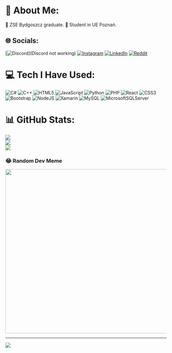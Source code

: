# 💫 About Me:
🔭 ZSE Bydgoszcz graduate.
🔭 Student in UE Poznań.


## 🌐 Socials:
[![Discord](https://img.shields.io/badge/Discord-%237289DA.svg?logo=discord&logoColor=white)](Discord not working) [![Instagram](https://img.shields.io/badge/Instagram-%23E4405F.svg?logo=Instagram&logoColor=white)](https://instagram.com/jeremy_clakson?igshid=MGNiNDI5ZTU=) [![LinkedIn](https://img.shields.io/badge/LinkedIn-%230077B5.svg?logo=linkedin&logoColor=white)](https://www.linkedin.com/in/jarema-feter-947b35269/) [![Reddit](https://img.shields.io/badge/Reddit-%23FF4500.svg?logo=Reddit&logoColor=white)](https://reddit.com/user/Sir_Lancelot_Du_Lac) 

# 💻 Tech I Have Used:
![C#](https://img.shields.io/badge/c%23-%23239120.svg?style=for-the-badge&logo=c-sharp&logoColor=white) ![C++](https://img.shields.io/badge/c++-%2300599C.svg?style=for-the-badge&logo=c%2B%2B&logoColor=white) ![HTML5](https://img.shields.io/badge/html5-%23E34F26.svg?style=for-the-badge&logo=html5&logoColor=white) ![JavaScript](https://img.shields.io/badge/javascript-%23323330.svg?style=for-the-badge&logo=javascript&logoColor=%23F7DF1E) ![Python](https://img.shields.io/badge/python-3670A0?style=for-the-badge&logo=python&logoColor=ffdd54) ![PHP](https://img.shields.io/badge/php-%23777BB4.svg?style=for-the-badge&logo=php&logoColor=white) ![React](https://img.shields.io/badge/react-%2320232a.svg?style=for-the-badge&logo=react&logoColor=%2361DAFB) ![CSS3](https://img.shields.io/badge/css3-%231572B6.svg?style=for-the-badge&logo=css3&logoColor=white) ![Bootstrap](https://img.shields.io/badge/bootstrap-%23563D7C.svg?style=for-the-badge&logo=bootstrap&logoColor=white) ![NodeJS](https://img.shields.io/badge/node.js-6DA55F?style=for-the-badge&logo=node.js&logoColor=white) ![Xamarin](https://img.shields.io/badge/Xamarin-3199DC?style=for-the-badge&logo=xamarin&logoColor=white) ![MySQL](https://img.shields.io/badge/mysql-%2300f.svg?style=for-the-badge&logo=mysql&logoColor=white) ![MicrosoftSQLServer](https://img.shields.io/badge/Microsoft%20SQL%20Sever-CC2927?style=for-the-badge&logo=microsoft%20sql%20server&logoColor=white)
# 📊 GitHub Stats:
![](https://github-readme-stats.vercel.app/api?username=Sir-Lancelot-Du-Lac&theme=highcontrast&hide_border=false&include_all_commits=true&count_private=true)<br/>
![](https://github-readme-streak-stats.herokuapp.com/?user=Sir-Lancelot-Du-Lac&theme=highcontrast&hide_border=false)<br/>
![](https://github-readme-stats.vercel.app/api/top-langs/?username=Sir-Lancelot-Du-Lac&theme=highcontrast&hide_border=false&include_all_commits=true&count_private=true&layout=compact)

### 😂 Random Dev Meme
<img src="https://rm.up.railway.app/" width="512px"/>

---
[![](https://visitcount.itsvg.in/api?id=Sir-Lancelot-Du-Lac&icon=0&color=1)](https://visitcount.itsvg.in)

<!-- Proudly created with GPRM ( https://gprm.itsvg.in ) -->

